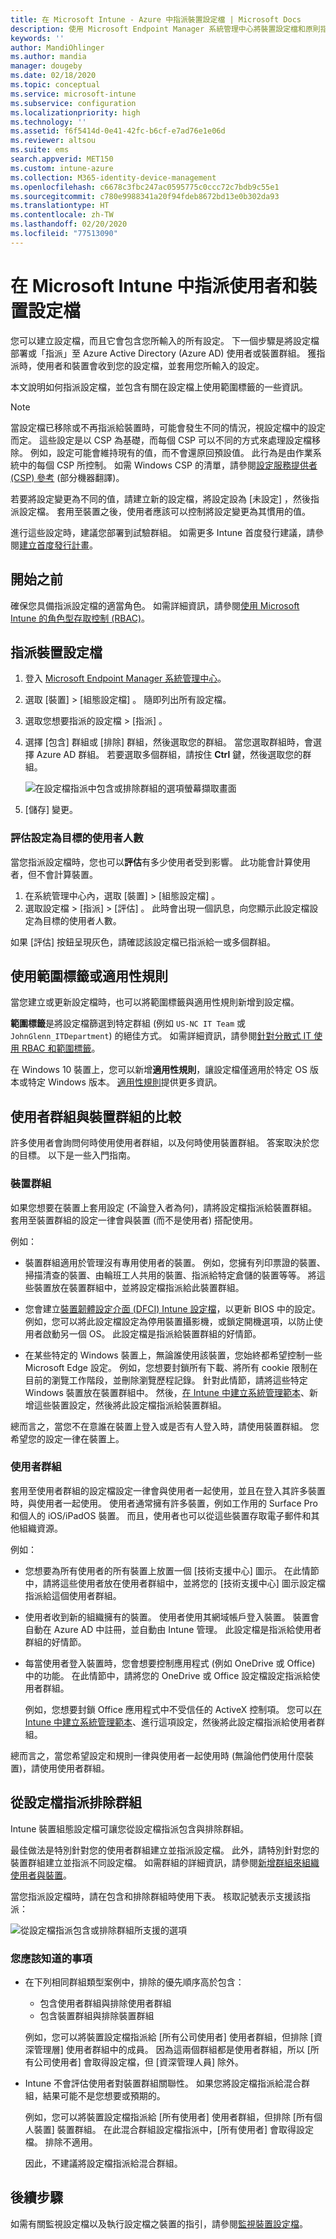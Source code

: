 ```yaml
---
title: 在 Microsoft Intune - Azure 中指派裝置設定檔 | Microsoft Docs
description: 使用 Microsoft Endpoint Manager 系統管理中心將裝置設定檔和原則指派給使用者和裝置。 了解如何在 Microsoft Intune 的設定檔指派中排除群組。
keywords: ''
author: MandiOhlinger
ms.author: mandia
manager: dougeby
ms.date: 02/18/2020
ms.topic: conceptual
ms.service: microsoft-intune
ms.subservice: configuration
ms.localizationpriority: high
ms.technology: ''
ms.assetid: f6f5414d-0e41-42fc-b6cf-e7ad76e1e06d
ms.reviewer: altsou
ms.suite: ems
search.appverid: MET150
ms.custom: intune-azure
ms.collection: M365-identity-device-management
ms.openlocfilehash: c6678c3fbc247ac0595775c0ccc72c7bdb9c55e1
ms.sourcegitcommit: c780e9988341a20f94fdeb8672bd13e0b302da93
ms.translationtype: HT
ms.contentlocale: zh-TW
ms.lasthandoff: 02/20/2020
ms.locfileid: "77513090"
---
```

# <a name="assign-user-and-device-profiles-in-microsoft-intune"></a>在 Microsoft Intune 中指派使用者和裝置設定檔

您可以建立設定檔，而且它會包含您所輸入的所有設定。 下一個步驟是將設定檔部署或「指派」至 Azure Active Directory (Azure AD) 使用者或裝置群組。 獲指派時，使用者和裝置會收到您的設定檔，並套用您所輸入的設定。

本文說明如何指派設定檔，並包含有關在設定檔上使用範圍標籤的一些資訊。

> [!NOTE]  
> 當設定檔已移除或不再指派給裝置時，可能會發生不同的情況，視設定檔中的設定而定。 這些設定是以 CSP 為基礎，而每個 CSP 可以不同的方式來處理設定檔移除。 例如，設定可能會維持現有的值，而不會還原回預設值。 此行為是由作業系統中的每個 CSP 所控制。 如需 Windows CSP 的清單，請參閱[設定服務提供者 (CSP) 參考](https://docs.microsoft.com/windows/client-management/mdm/configuration-service-provider-reference) \(部分機器翻譯\)。
>
> 若要將設定變更為不同的值，請建立新的設定檔，將設定設為 [未設定]  ，然後指派設定檔。 套用至裝置之後，使用者應該可以控制將設定變更為其慣用的值。
>
> 進行這些設定時，建議您部署到試驗群組。 如需更多 Intune 首度發行建議，請參閱[建立首度發行計畫](../fundamentals/planning-guide-rollout-plan.md)。

## <a name="before-you-begin"></a>開始之前

確保您具備指派設定檔的適當角色。 如需詳細資訊，請參閱[使用 Microsoft Intune 的角色型存取控制 (RBAC)](../fundamentals/role-based-access-control.md)。

## <a name="assign-a-device-profile"></a>指派裝置設定檔

1. 登入 [Microsoft Endpoint Manager 系統管理中心](https://go.microsoft.com/fwlink/?linkid=2109431)。
2. 選取 [裝置]   > [組態設定檔]  。 隨即列出所有設定檔。
3. 選取您想要指派的設定檔 > [指派]  。
4. 選擇 [包含]  群組或 [排除]  群組，然後選取您的群組。 當您選取群組時，會選擇 Azure AD 群組。 若要選取多個群組，請按住 **Ctrl** 鍵，然後選取您的群組。

    ![在設定檔指派中包含或排除群組的選項螢幕擷取畫面](./media/device-profile-assign/group-include-exclude.png)

5. [儲存]  變更。

### <a name="evaluate-how-many-users-are-targeted"></a>評估設定為目標的使用者人數

當您指派設定檔時，您也可以**評估**有多少使用者受到影響。 此功能會計算使用者，但不會計算裝置。

1. 在系統管理中心內，選取 [裝置]   > [組態設定檔]  。
2. 選取設定檔 > [指派]   > [評估]  。 此時會出現一個訊息，向您顯示此設定檔設定為目標的使用者人數。

如果 [評估]  按鈕呈現灰色，請確認該設定檔已指派給一或多個群組。

## <a name="use-scope-tags-or-applicability-rules"></a>使用範圍標籤或適用性規則

當您建立或更新設定檔時，也可以將範圍標籤與適用性規則新增到設定檔。

**範圍標籤**是將設定檔篩選到特定群組 (例如 `US-NC IT Team` 或 `JohnGlenn_ITDepartment`) 的絕佳方式。 如需詳細資訊，請參閱[針對分散式 IT 使用 RBAC 和範圍標籤](../fundamentals/scope-tags.md)。

在 Windows 10 裝置上，您可以新增**適用性規則**，讓設定檔僅適用於特定 OS 版本或特定 Windows 版本。 [適用性規則](device-profile-create.md#applicability-rules)提供更多資訊。

## <a name="user-groups-vs-device-groups"></a>使用者群組與裝置群組的比較

許多使用者會詢問何時使用使用者群組，以及何時使用裝置群組。 答案取決於您的目標。 以下是一些入門指南。

### <a name="device-groups"></a>裝置群組

如果您想要在裝置上套用設定 (不論登入者為何)，請將設定檔指派給裝置群組。 套用至裝置群組的設定一律會與裝置 (而不是使用者) 搭配使用。

例如：

- 裝置群組適用於管理沒有專用使用者的裝置。 例如，您擁有列印票證的裝置、掃描清查的裝置、由輪班工人共用的裝置、指派給特定倉儲的裝置等等。 將這些裝置放在裝置群組中，並將設定檔指派給此裝置群組。

- 您會建立[裝置韌體設定介面 (DFCI) Intune 設定檔](device-firmware-configuration-interface-windows.md)，以更新 BIOS 中的設定。 例如，您可以將此設定檔設定為停用裝置攝影機，或鎖定開機選項，以防止使用者啟動另一個 OS。 此設定檔是指派給裝置群組的好情節。

- 在某些特定的 Windows 裝置上，無論誰使用該裝置，您始終都希望控制一些 Microsoft Edge 設定。 例如，您想要封鎖所有下載、將所有 cookie 限制在目前的瀏覽工作階段，並刪除瀏覽歷程記錄。 針對此情節，請將這些特定 Windows 裝置放在裝置群組中。 然後，[在 Intune 中建立系統管理範本](administrative-templates-windows.md)、新增這些裝置設定，然後將此設定檔指派給裝置群組。

總而言之，當您不在意誰在裝置上登入或是否有人登入時，請使用裝置群組。 您希望您的設定一律在裝置上。

### <a name="user-groups"></a>使用者群組

套用至使用者群組的設定檔設定一律會與使用者一起使用，並且在登入其許多裝置時，與使用者一起使用。 使用者通常擁有許多裝置，例如工作用的 Surface Pro 和個人的 iOS/iPadOS 裝置。 而且，使用者也可以從這些裝置存取電子郵件和其他組織資源。

例如：

- 您想要為所有使用者的所有裝置上放置一個 [技術支援中心] 圖示。 在此情節中，請將這些使用者放在使用者群組中，並將您的 [技術支援中心] 圖示設定檔指派給這個使用者群組。
- 使用者收到新的組織擁有的裝置。 使用者使用其網域帳戶登入裝置。 裝置會自動在 Azure AD 中註冊，並自動由 Intune 管理。 此設定檔是指派給使用者群組的好情節。
- 每當使用者登入裝置時，您會想要控制應用程式 (例如 OneDrive 或 Office) 中的功能。 在此情節中，請將您的 OneDrive 或 Office 設定檔設定指派給使用者群組。

  例如，您想要封鎖 Office 應用程式中不受信任的 ActiveX 控制項。 您可以[在 Intune 中建立系統管理範本](administrative-templates-windows.md)、進行這項設定，然後將此設定檔指派給使用者群組。

總而言之，當您希望設定和規則一律與使用者一起使用時 (無論他們使用什麼裝置)，請使用使用者群組。

## <a name="exclude-groups-from-a-profile-assignment"></a>從設定檔指派排除群組

Intune 裝置組態設定檔可讓您從設定檔指派包含與排除群組。

最佳做法是特別針對您的使用者群組建立並指派設定檔。 此外，請特別針對您的裝置群組建立並指派不同設定檔。 如需群組的詳細資訊，請參閱[新增群組來組織使用者與裝置](../fundamentals/groups-add.md)。

當您指派設定檔時，請在包含和排除群組時使用下表。 核取記號表示支援該指派：

![從設定檔指派包含或排除群組所支援的選項](./media/device-profile-assign/include-exclude-user-device-groups.png)

### <a name="what-you-should-know"></a>您應該知道的事項

- 在下列相同群組類型案例中，排除的優先順序高於包含：

  - 包含使用者群組與排除使用者群組
  - 包含裝置群組與排除裝置群組

  例如，您可以將裝置設定檔指派給 [所有公司使用者]  使用者群組，但排除 [資深管理層]  使用者群組中的成員。 因為這兩個群組都是使用者群組，所以 [所有公司使用者]  會取得設定檔，但 [資深管理人員]  除外。

- Intune 不會評估使用者對裝置群組關聯性。 如果您將設定檔指派給混合群組，結果可能不是您想要或預期的。

  例如，您可以將裝置設定檔指派給 [所有使用者]  使用者群組，但排除 [所有個人裝置]  裝置群組。 在此混合群組設定檔指派中，[所有使用者]  會取得設定檔。 排除不適用。

  因此，不建議將設定檔指派給混合群組。

## <a name="next-steps"></a>後續步驟

如需有關監視設定檔以及執行設定檔之裝置的指引，請參閱[監視裝置設定檔](device-profile-monitor.md)。
